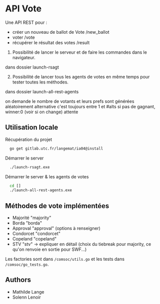 # API Vote

Une API REST pour : 
- créer un nouveau de ballot de Vote /new_ballot
- voter /vote
- récupérer le résultat des votes /result

1. Possibilité de lancer le serveur et de faire les commandes dans le navigateur. 

dans dossier launch-rsagt

2. Possibilité de lancer tous les agents de votes en même temps pour tester toutes les méthodes.

dans dossier launch-all-rest-agents

on demande le nombre de votants et leurs prefs sont générées aléatoirement
alternative c'est toujours entre 1 et #alts
si pas de gagnant, winner:0 (voir si on change)
attente

## Utilisation locale

Récupération du projet

```bash
  go get gitlab.utc.fr/langemat/ia04@install 

```

Démarrer le server

```bash
  ./launch-rsagt.exe
```

Démarrer le server & les agents de votes

```bash
  cd []
  ./launch-all-rest-agents.exe
```
## Méthodes de vote implémentées

- Majorité "majority"
- Borda "borda"
- Approval "approval" (options à renseigner)
- Condorcet "condorcet"
- Copeland "copeland"
- STV "stv" -> expliquer en détail (choix du tiebreak pour majority, ce qu'on renvoie en sortie pour SWF...)

Les factories sont dans `/comsoc/utils.go` et les tests dans `/comsoc/go_tests.go`.



## Authors

- Mathilde Lange
- Solenn Lenoir

